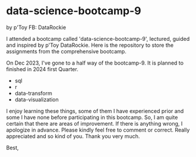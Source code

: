 # data-science-bootcamp-9
by p'Toy FB: DataRockie

I attended a bootcamp called 'data-science-bootcamp-9', lectured, guided and inspired by p'Toy DataRockie.
Here is the repository to store the assignments from the comprehensive bootcamp.

On Dec 2023, I've gone to a half way of the bootcamp-9. It is planned to finished in 2024 first Quarter.
- sql
- r
- data-transform
- data-visualization

I enjoy learning these things, some of them I have experienced prior and some I have none before participating in
this bootcamp. So, I am quite certain that there are areas of improvement. If there is anything wrong, I apologize in advance. Please kindly feel free to comment or correct. 
Really appreciated and so kind of you. Thank you very much.

Best,
